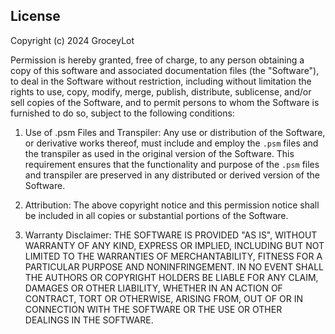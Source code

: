## License


Copyright (c) 2024 GroceyLot

Permission is hereby granted, free of charge, to any person obtaining a copy of this software and associated documentation files (the "Software"), to deal in the Software without restriction, including without limitation the rights to use, copy, modify, merge, publish, distribute, sublicense, and/or sell copies of the Software, and to permit persons to whom the Software is furnished to do so, subject to the following conditions:

1. Use of .psm Files and Transpiler: Any use or distribution of the Software, or derivative works thereof, must include and employ the `.psm` files and the transpiler as used in the original version of the Software. This requirement ensures that the functionality and purpose of the `.psm` files and transpiler are preserved in any distributed or derived version of the Software.

2. Attribution: The above copyright notice and this permission notice shall be included in all copies or substantial portions of the Software.

3. Warranty Disclaimer: THE SOFTWARE IS PROVIDED "AS IS", WITHOUT WARRANTY OF ANY KIND, EXPRESS OR IMPLIED, INCLUDING BUT NOT LIMITED TO THE WARRANTIES OF MERCHANTABILITY, FITNESS FOR A PARTICULAR PURPOSE AND NONINFRINGEMENT. IN NO EVENT SHALL THE AUTHORS OR COPYRIGHT HOLDERS BE LIABLE FOR ANY CLAIM, DAMAGES OR OTHER LIABILITY, WHETHER IN AN ACTION OF CONTRACT, TORT OR OTHERWISE, ARISING FROM, OUT OF OR IN CONNECTION WITH THE SOFTWARE OR THE USE OR OTHER DEALINGS IN THE SOFTWARE.
